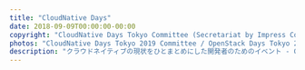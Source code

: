 ```yaml
---
title: "CloudNative Days"
date: 2018-09-09T00:00:00-00:00
copyright: "CloudNative Days Tokyo Committee (Secretariat by Impress Corporation)"
photos: "CloudNative Days Tokyo 2019 Committee / OpenStack Days Tokyo 2019 Committee"
description: "クラウドネイティブの現状をひとまとめにした開発者のためのイベント - CloudNative Days"
---
```

